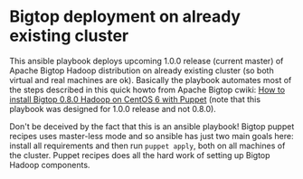 # Bigtop deployment on already existing cluster

This ansible playbook deploys upcoming 1.0.0 release (current master) of Apache
Bigtop Hadoop distribution on already existing cluster (so both virtual and
real machines are ok). Basically the playbook automates most of the steps
described in this quick howto from Apache Bigtop cwiki:
[How to install Bigtop 0.8.0 Hadoop on CentOS 6 with Puppet](https://cwiki.apache.org/confluence/display/BIGTOP/How+to+install+Bigtop+0.8.0+Hadoop+on+CentOS+6+with+Puppet)
(note that this playbook was designed for 1.0.0 release and not 0.8.0).

Don't be deceived by the fact that this is an ansible playbook! Bigtop puppet
recipes uses master-less mode and so ansible has just two main goals here:
install all requirements and then run `puppet apply`, both on all machines of
the cluster. Puppet recipes does all the hard work of setting up Bigtop Hadoop
components.
